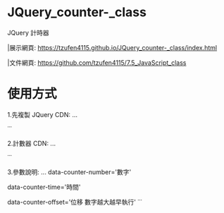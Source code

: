 # JQuery_counter-_class
JQuery 計時器

|展示網頁:
https://tzufen4115.github.io/JQuery_counter-_class/index.html

|文件網頁:
https://github.com/tzufen4115/7.5_JavaScript_class


# 使用方式

1.先複製 JQuery CDN:
...
<script src="https://ajax.googleapis.com/ajax/libs/jquery/3.5.1/jquery.min.js"></script>
˙˙˙

2.計數器 CDN:
...
<script src="https://tzufen4115.github.io/JQuery_counter-_class/counter.js"></script>
˙˙˙

3.參數說明:
...
data-counter-number='數字'

data-counter-time='時間'

data-counter-offset='位移 數字越大越早執行'
˙˙˙